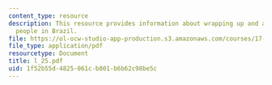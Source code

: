 ```yaml
---
content_type: resource
description: This resource provides information about wrapping up and article on indigenous
  people in Brazil.
file: https://ol-ocw-studio-app-production.s3.amazonaws.com/courses/17-523-ethnicity-and-race-in-world-politics-fall-2005/1f52b55d4825061cb001b6b62c98be5c_l_25.pdf
file_type: application/pdf
resourcetype: Document
title: l_25.pdf
uid: 1f52b55d-4825-061c-b001-b6b62c98be5c
---
```

